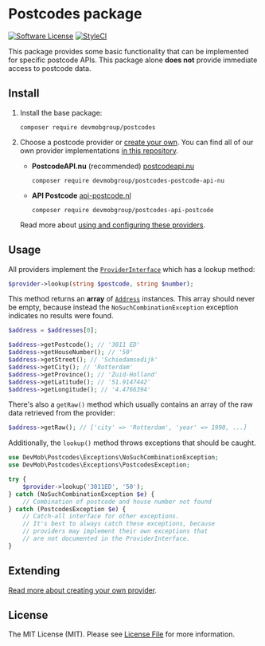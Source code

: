 # Postcodes package

[![Software License](https://img.shields.io/badge/license-MIT-brightgreen.svg?style=flat-square)](LICENSE.md)
[![StyleCI](https://github.styleci.io/repos/149756327/shield)](https://github.styleci.io/repos/149756327)

This package provides some basic functionality that can be implemented for specific postcode APIs. This package alone
**does not** provide immediate access to postcode data. 

## Install
1. Install the base package:
    ```
    composer require devmobgroup/postcodes
    ```

2. Choose a postcode provider or [create your own](https://github.com/devmobgroup/postcodes/blob/master/EXTENDING.md).
You can find all of our own provider implementations [in this repository](https://github.com/devmobgroup/postcodes-providers).
    
    - **PostcodeAPI.nu** (recommended)
        [postcodeapi.nu](https://www.postcodeapi.nu)
        ```
        composer require devmobgroup/postcodes-postcode-api-nu
        ```
        
    - **API Postcode**
        [api-postcode.nl](https://api-postcode.nl)
        ```
        composer require devmobgroup/postcodes-api-postcode
        ```
        
    Read more about [using and configuring these providers](https://github.com/devmobgroup/postcodes-providers#postcodes-providers).
      
## Usage
All providers implement the [`ProviderInterface`](https://github.com/devmobgroup/postcodes/blob/master/src/Providers/ProviderInterface.php)
which has a lookup method:
```php
$provider->lookup(string $postcode, string $number);
```

This method returns an **array** of [`Address`](https://github.com/devmobgroup/postcodes/blob/develop/src/Address/Address.php) 
instances. This array should never be empty, because instead the `NoSuchCombinationException` exception indicates no 
results were found.
```php
$address = $addresses[0];

$address->getPostcode(); // '3011 ED'
$address->getHouseNumber(); // '50'
$address->getStreet(); // 'Schiedamsedijk'
$address->getCity(); // 'Rotterdam' 
$address->getProvince(); // 'Zuid-Holland'
$address->getLatitude(); // '51.9147442'
$address->getLongitude(); // '4.4766394'
```

There's also a `getRaw()` method which usually contains an array of the raw data retrieved from the provider:
```php
$address->getRaw(); // ['city' => 'Rotterdam', 'year' => 1990, ...]
``` 

Additionally, the `lookup()` method throws exceptions that should be caught.
```php
use DevMob\Postcodes\Exceptions\NoSuchCombinationException;
use DevMob\Postcodes\Exceptions\PostcodesException;

try {
    $provider->lookup('3011ED', '50');
} catch (NoSuchCombinationException $e) {
    // Combination of postcode and house number not found
} catch (PostcodesException $e) {
    // Catch-all interface for other exceptions.
    // It's best to always catch these exceptions, because
    // providers may implement their own exceptions that
    // are not documented in the ProviderInterface.
}
```

## Extending
[Read more about creating your own provider](https://github.com/devmobgroup/postcodes/blob/master/EXTENDING.md).

## License
The MIT License (MIT). Please see [License File](LICENSE.md) for more information.
